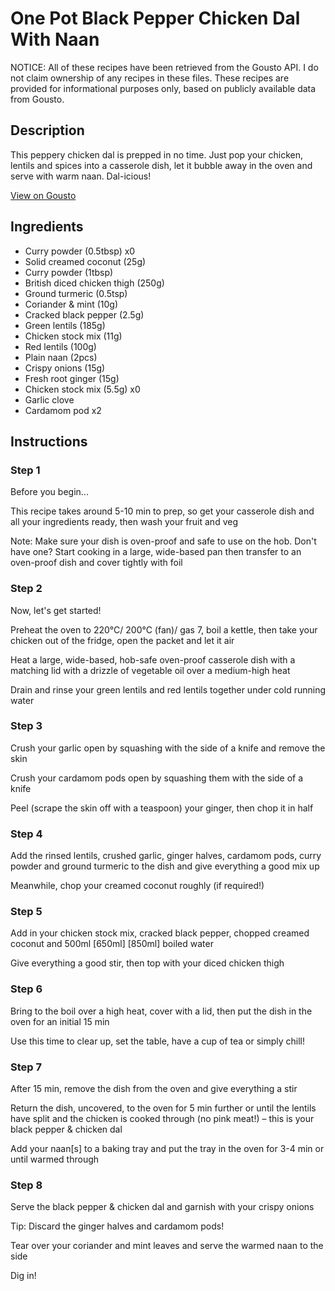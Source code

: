 # One Pot Black Pepper Chicken Dal With Naan

NOTICE: All of these recipes have been retrieved from the Gousto API. I do not claim ownership of any recipes in these files. These recipes are provided for informational purposes only, based on publicly available data from Gousto.

## Description

This peppery chicken dal is prepped in no time. Just pop your chicken, lentils and spices into a casserole dish, let it bubble away in the oven and serve with warm naan. Dal-icious!

[View on Gousto](https://www.gousto.co.uk/recipes/cookbook/one-pot-black-pepper-chicken-dal-naan)

## Ingredients

- Curry powder (0.5tbsp) x0
- Solid creamed coconut (25g)
- Curry powder (1tbsp)
- British diced chicken thigh (250g)
- Ground turmeric (0.5tsp)
- Coriander & mint (10g)
- Cracked black pepper (2.5g)
- Green lentils (185g)
- Chicken stock mix (11g)
- Red lentils (100g)
- Plain naan (2pcs)
- Crispy onions (15g)
- Fresh root ginger (15g)
- Chicken stock mix (5.5g) x0
- Garlic clove
- Cardamom pod x2

## Instructions


### Step 1

Before you begin...

This recipe takes around 5-10 min to prep, so get your casserole dish and all your ingredients ready, then wash your fruit and veg

Note: Make sure your dish is oven-proof and safe to use on the hob. Don't have one? Start cooking in a large, wide-based pan then transfer to an oven-proof dish and cover tightly with foil


### Step 2

Now, let's get started!

Preheat the oven to 220°C/ 200°C (fan)/ gas 7, boil a kettle, then take your chicken out of the fridge, open the packet and let it air

Heat a large, wide-based, hob-safe oven-proof casserole dish with a matching lid with a drizzle of vegetable oil over a medium-high heat

Drain and rinse your green lentils and red lentils together under cold running water


### Step 3

Crush your garlic open by squashing with the side of a knife and remove the skin

Crush your cardamom pods open by squashing them with the side of a knife

Peel (scrape the skin off with a teaspoon) your ginger, then chop it in half


### Step 4

Add the rinsed lentils, crushed garlic, ginger halves, cardamom pods, curry powder and ground turmeric to the dish and give everything a good mix up

Meanwhile, chop your creamed coconut roughly (if required!)


### Step 5

Add in your chicken stock mix, cracked black pepper, chopped creamed coconut and 500ml<span class="text-danger"> <span class="text-purple">[650ml] </span>[850ml]</span> boiled water

Give everything a good stir, then top with your diced chicken thigh


### Step 6

Bring to the boil over a high heat, cover with a lid, then put the dish in the oven for an initial 15 min

Use this time to clear up, set the table, have a cup of tea or simply chill!


### Step 7

After 15 min, remove the dish from the oven and give everything a stir

Return the dish, uncovered, to the oven for 5 min further or until the lentils have split and the chicken is cooked through (no pink meat!) – this is your black pepper & chicken dal

Add your naan[s] to a baking tray and put the tray in the oven for 3-4 min or until warmed through

### Step 8

Serve the black pepper & chicken dal and garnish with your crispy onions

Tip: Discard the ginger halves and cardamom pods!

Tear over your coriander and mint leaves and serve the warmed naan to the side

Dig in!

